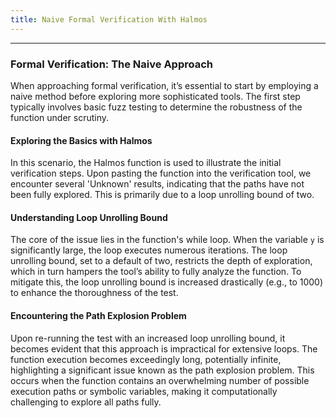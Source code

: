 ```yaml
---
title: Naive Formal Verification With Halmos
---
```


---

### Formal Verification: The Naive Approach

When approaching formal verification, it’s essential to start by employing a naive method before exploring more sophisticated tools. The first step typically involves basic fuzz testing to determine the robustness of the function under scrutiny.

#### Exploring the Basics with Halmos

In this scenario, the Halmos function is used to illustrate the initial verification steps. Upon pasting the function into the verification tool, we encounter several 'Unknown' results, indicating that the paths have not been fully explored. This is primarily due to a loop unrolling bound of two.

#### Understanding Loop Unrolling Bound

The core of the issue lies in the function's while loop. When the variable `y` is significantly large, the loop executes numerous iterations. The loop unrolling bound, set to a default of two, restricts the depth of exploration, which in turn hampers the tool’s ability to fully analyze the function. To mitigate this, the loop unrolling bound is increased drastically (e.g., to 1000) to enhance the thoroughness of the test.

#### Encountering the Path Explosion Problem

Upon re-running the test with an increased loop unrolling bound, it becomes evident that this approach is impractical for extensive loops. The function execution becomes exceedingly long, potentially infinite, highlighting a significant issue known as the path explosion problem. This occurs when the function contains an overwhelming number of possible execution paths or symbolic variables, making it computationally challenging to explore all paths fully.

